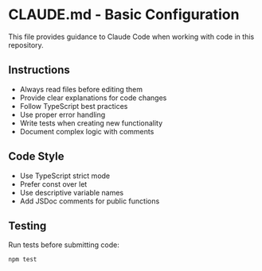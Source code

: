 # CLAUDE.md - Basic Configuration

This file provides guidance to Claude Code when working with code in this repository.

## Instructions

- Always read files before editing them
- Provide clear explanations for code changes
- Follow TypeScript best practices
- Use proper error handling
- Write tests when creating new functionality
- Document complex logic with comments

## Code Style

- Use TypeScript strict mode
- Prefer const over let
- Use descriptive variable names
- Add JSDoc comments for public functions

## Testing

Run tests before submitting code:
```bash
npm test
```
